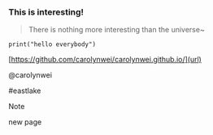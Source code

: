 ### This is interesting!

> There is nothing more interesting than the universe~
>
`print("hello everybody")`

[https://github.com/carolynwei/carolynwei.github.io/](url)

@carolynwei 

#eastlake

> [!NOTE]
>  new page


